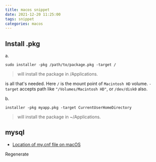 ```yaml
---
title: macos snippet
date: 2021-12-20 11:25:00
tags: snippet
categories: macos
---
```


## Install .pkg

a.

```shell
sudo installer -pkg /path/to/package.pkg -target /
```

> will install the package in /Applications.

is all that's needed. Here `/` is the mount point of `Macintosh HD` volume. `-target` accepts path like `"/Volumes/Macintosh HD"`, or `/dev/disk0` also.

b.

```shell
installer -pkg myapp.pkg -target CurrentUserHomeDirectory
```

> will install the package in ~/Applications.

## mysql

- [Location of my.cnf file on macOS](https://stackoverflow.com/questions/10757169/location-of-my-cnf-file-on-macos)









Regenerate